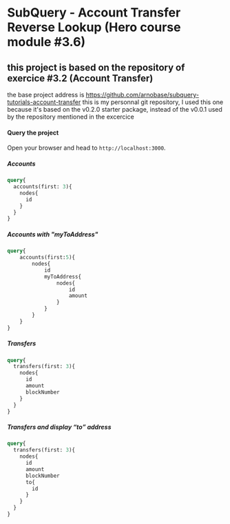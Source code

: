 # SubQuery - Account Transfer Reverse Lookup (Hero course module #3.6)

## this project is based on the repository of exercice #3.2 (Account Transfer)
the base project address is https://github.com/arnobase/subquery-tutorials-account-transfer
this is my personnal git repository, I used this one because it's based on the v0.2.0 starter package, instead of the v0.0.1 used by the repository mentioned in the excercice

#### Query the project

Open your browser and head to `http://localhost:3000`.

##### Accounts
````graphql
query{
  accounts(first: 3){
    nodes{
      id
    }
  }
}
````

##### Accounts with "myToAddress"
````graphql
query{
	accounts(first:5){
		nodes{
			id
			myToAddress{
				nodes{
					id
					amount
				}
			}
		}
	}
}
````

##### Transfers
````graphql
query{
  transfers(first: 3){
    nodes{
      id
      amount
      blockNumber
    }
  }
}
````
##### Transfers and display “to” address
````graphql
query{
  transfers(first: 3){
    nodes{
      id
      amount
      blockNumber
      to{
        id
      }
    }
  }
}
````